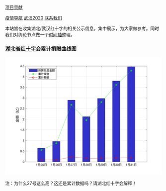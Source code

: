 
<!-- please donot edit index.md but markdown file in /page/, which will be combined into index.md by ./merge_files.sh -->

[项目贡献](./CONTRIBUTE)
<!-- [免责声明](#免责声明) -->
[疫情导航](http://nav.werty.cn/)
[武汉2020](https://wuhan2020.github.io/zh-cn/index.html)
[联系我们](https://weileizeng.com/news/1992/06/29/contact/)

本站旨在收集湖北/武汉红十字的相关公示信息，集中展示，为大家做参考。同时我们对舆论节点做一个[时间轴](#时间轴)整理。

### [湖北省红十字会](http://hbsredcross.org.cn/)累计捐赠曲线图

![img](data/hubei-donation-25-31.jpg)

注：为什么27号这么高？这还是累计数据吗？请湖北红十字会解释！


